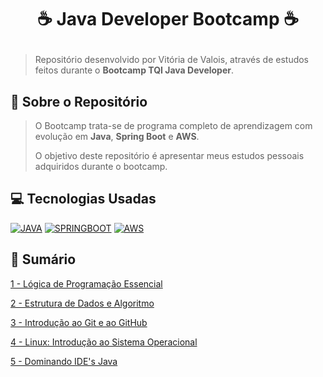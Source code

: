 # <p align="center"> ☕ Java Developer Bootcamp ☕
> Repositório desenvolvido por Vitória de Valois, através de estudos feitos durante o **Bootcamp TQI Java Developer**.

## 📌 Sobre o Repositório
> O Bootcamp trata-se de programa completo de aprendizagem com evolução em **Java**, **Spring Boot** e **AWS**. 
>
> O objetivo deste repositório é apresentar meus estudos pessoais adquiridos durante o bootcamp.

## 💻 Tecnologias Usadas
[![JAVA](https://img.shields.io/badge/Java-ED8B00?style=for-the-badge&logo=java&logoColor=white)](#)
[![SPRINGBOOT](https://img.shields.io/badge/Spring_Boot-F2F4F9?style=for-the-badge&logo=spring-boot)](#)
[![AWS](https://img.shields.io/badge/Amazon_AWS-232F3E?style=for-the-badge&logo=amazon-aws&logoColor=white)](#)


## 📑 Sumário
[1 - Lógica de Programação Essencial](https://github.com/vitoriadevalois/java-developer-bootcamp/blob/main/conteudos/logica-programacao.md)

[2 - Estrutura de Dados e Algoritmo](https://github.com/vitoriadevalois/java-developer-bootcamp/blob/main/conteudos/estrutura-dados-algoritmo.md)

[3 - Introdução ao Git e ao GitHub](https://github.com/vitoriadevalois/java-developer-bootcamp/blob/main/conteudos/git-github.md)

[4 - Linux: Introdução ao Sistema Operacional](https://github.com/vitoriadevalois/java-developer-bootcamp/blob/main/conteudos/linux.md)

[5 - Dominando IDE's Java](https://github.com/vitoriadevalois/java-developer-bootcamp/blob/main/conteudos/IDEjava.md)

